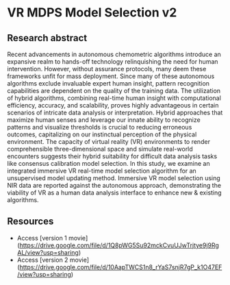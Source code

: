 # VR MDPS Model Selection v2
## Research abstract
Recent advancements in autonomous chemometric algorithms introduce an expansive realm to hands-off technology relinquishing the need for human intervention. However, without assurance protocols, many deem these frameworks unfit for mass deployment. Since many of these autonomous algorithms exclude invaluable expert human insight, pattern recognition capabilities are dependent on the quality of the training data. The utilization of hybrid algorithms, combining real-time human insight with computational efficiency, accuracy, and scalability, proves highly advantageous in certain scenarios of intricate data analysis or interpretation. Hybrid approaches that maximize human senses and leverage our innate ability to recognize patterns and visualize thresholds is crucial to reducing erroneous outcomes, capitalizing on our instinctual perception of the physical environment. The capacity of virtual reality (VR) environments to render comprehensible three-dimensional space and simulate real-world encounters suggests their hybrid suitability for difficult data analysis tasks like consensus calibration model selection. In this study, we examine an integrated immersive VR real-time model selection algorithm for an unsupervised model updating method. Immersive VR model selection using NIR data are reported against the autonomous approach, demonstrating the viability of VR as a human data analysis interface to enhance new & existing algorithms.
## Resources
* Access [version 1 movie] (https://drive.google.com/file/d/1Q8pWG5Su92mckCvuUJwTrjtye9j9RgAL/view?usp=sharing)
* Access [version 2 movie] (https://drive.google.com/file/d/10AapTWCS1n8_rYaS7snjR7gP_k1O47EF/view?usp=sharing)
